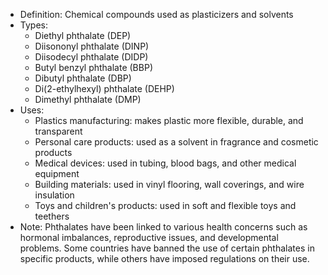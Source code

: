 - Definition: Chemical compounds used as plasticizers and solvents
- Types:
    - Diethyl phthalate (DEP)
    - Diisononyl phthalate (DINP)
    - Diisodecyl phthalate (DIDP)
    - Butyl benzyl phthalate (BBP)
    - Dibutyl phthalate (DBP)
    - Di(2-ethylhexyl) phthalate (DEHP)
    - Dimethyl phthalate (DMP)
- Uses:
    - Plastics manufacturing: makes plastic more flexible, durable, and transparent
    - Personal care products: used as a solvent in fragrance and cosmetic products
    - Medical devices: used in tubing, blood bags, and other medical equipment
    - Building materials: used in vinyl flooring, wall coverings, and wire insulation
    - Toys and children's products: used in soft and flexible toys and teethers
- Note: Phthalates have been linked to various health concerns such as hormonal imbalances, reproductive issues, and developmental problems. Some countries have banned the use of certain phthalates in specific products, while others have imposed regulations on their use.
